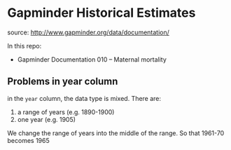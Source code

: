 # Gapminder Historical Estimates

source: http://www.gapminder.org/data/documentation/

In this repo:

* Gapminder Documentation 010 – Maternal mortality

## Problems in year column

in the `year` column, the data type is mixed. There are:

1. a range of years (e.g. 1890-1900)
2. one year (e.g. 1905)

We change the range of years into the middle of the range. So that 
1961-70 becomes 1965
